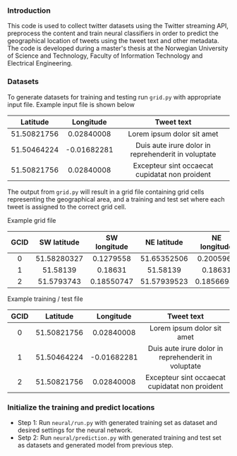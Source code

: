 ### Introduction

This code is used to collect twitter datasets using the Twitter streaming API, preprocess the content and train neural classifiers in order to predict the geographical location of tweets using the tweet text and other metadata.
The code is developed during a master's thesis at the Norwegian University of Science and Technology, Faculty of Information Technology and Electrical Engineering.

### Datasets

To generate datasets for training and testing run `grid.py` with appropriate input file. Example input file is shown below


| Latitude  | Longitude | Tweet text |
| :-------------: | :-------------: | :-------------: |
| 51.50821756  | 0.02840008  | Lorem ipsum dolor sit amet  |
| 51.50464224  | -0.01682281  | Duis aute irure dolor in reprehenderit in voluptate  |
| 51.50821756  | 0.02840008  | Excepteur sint occaecat cupidatat non proident  |

The output from `grid.py` will result in a grid file containing grid cells representing the geographical area, and a training and test set where each tweet is assigned to the correct grid cell.

Example grid file

| GCID  | SW latitude | SW longitude | NE latitude | NE longitude |
| :-------------: | :-------------: | :-------------: | :-------------: | :-------------: |
| 0	| 51.58280327	| 0.1279558	| 51.65352506	| 0.2005964 |
| 1	| 51.58139 | 0.18631 | 51.58139 | 0.18631 |
| 2	| 51.5793743 | 0.18550747 | 51.57939523 | 0.18566984 |

Example training / test file

| GCID | Latitude  | Longitude | Tweet text |
| :-------------: | :-------------: | :-------------: | :-------------: |
| 0 | 51.50821756  | 0.02840008  | Lorem ipsum dolor sit amet  |
| 1 | 51.50464224  | -0.01682281  | Duis aute irure dolor in reprehenderit in voluptate  |
| 2 | 51.50821756  | 0.02840008  | Excepteur sint occaecat cupidatat non proident  |

### Initialize the training and predict locations

* Step 1: Run `neural/run.py` with generated training set as dataset and desired settings for the neural network.
* Setp 2: Run `neural/prediction.py` with generated training and test set as datasets and generated model from previous step.
